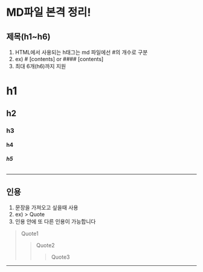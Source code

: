 # MD파일 본격 정리!

## 제목(h1~h6)

1. HTML에서 사용되는 h태그는 md 파일에선 #의 개수로 구분
2. ex) # [contents] or #### [contents]
3. 최대 6개(h6)까지 지원

# h1

## h2

### h3

#### h4

##### h5

######

---

## 인용

1. 문장을 가져오고 싶을때 사용
2. ex\) > Quote
3. 인용 안에 또 다른 인용이 가능합니다

> Quote1
>
> > Quote2
> >
> > > Quote3

---
